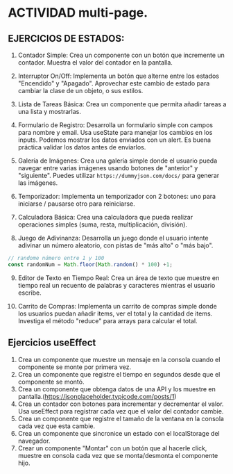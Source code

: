 # ACTIVIDAD multi-page.

<!--INICIAR EN LA TERMINAL:
npm create vite@latest
# elegimos el nombre del proyecto, carpeta, etc...
# elegimos REACT como librería de trabajo.
cd nombre-proyecto
npm i
npm run dev -->

<!-- EJERCICIOS DE ESTADOS -->
## EJERCICIOS DE ESTADOS:
1. Contador Simple:
Crea un componente con un botón que incremente un contador. Muestra el valor del contador en la pantalla.

2. Interruptor On/Off:
Implementa un botón que alterne entre los estados "Encendido" y "Apagado". Aprovechar este cambio de estado para cambiar la clase de un objeto, o sus estilos.

3. Lista de Tareas Básica:
Crea un componente que permita añadir tareas a una lista y mostrarlas.

4. Formulario de Registro:
Desarrolla un formulario simple con campos para nombre y email. Usa useState para manejar los cambios en los inputs. Podemos mostrar los datos enviados con un alert. Es buena práctica validar los datos antes de enviarlos.

5. Galería de Imágenes:
Crea una galería simple donde el usuario pueda navegar entre varias imágenes usando botones de "anterior" y "siguiente". Puedes utilizar `https://dummyjson.com/docs/` para generar las imágenes.

6. Temporizador:
Implementa un temporizador con 2 botones: 
uno para iniciarse / pausarse
otro para reiniciarse.

7. Calculadora Básica:
Crea una calculadora que pueda realizar operaciones simples (suma, resta, multiplicación, división).

8. Juego de Adivinanza:
Desarrolla un juego donde el usuario intente adivinar un número aleatorio, con pistas de "más alto" o "más bajo".

```js
// randome número entre 1 y 100
const randomNum = Math.floor(Math.random() * 100) +1;
```

9. Editor de Texto en Tiempo Real:
Crea un área de texto que muestre en tiempo real un recuento de palabras y caracteres mientras el usuario escribe.

10. Carrito de Compras:
Implementa un carrito de compras simple donde los usuarios puedan añadir items, ver el total y la cantidad de items. Investiga el método "reduce" para arrays para calcular el total.


<!-- EJERCICIOS DE EFECTOS -->

## Ejercicios useEffect

1. Crea un componente que muestre un mensaje en la consola cuando el componente se monte por primera vez.
2. Crea un componente que registre el tiempo en segundos desde que el componente se montó.
3. Crea un componente que obtenga datos de una API y los muestre en pantalla.(https://jsonplaceholder.typicode.com/posts/1)
4. Crea un contador con botones para incrementar y decrementar el valor. Usa useEffect para registrar cada vez que el valor del contador cambie.
5. Crea un componente que registre el tamaño de la ventana en la consola cada vez que esta cambie.
6. Crea un componente que sincronice un estado con el localStorage del navegador.
7. Crear un componente  "Montar" con un botón que al hacerle click, muestre en consola cada vez que se monta/desmonta el componente hijo.




